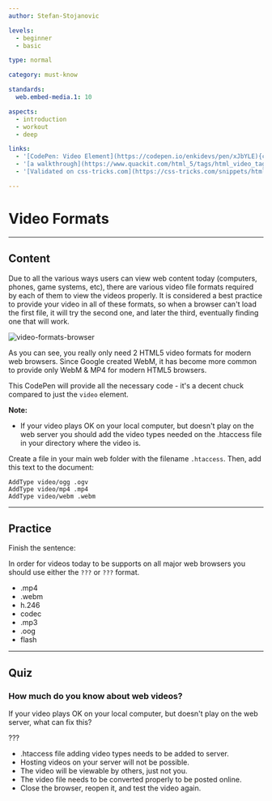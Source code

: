 ```yaml
---
author: Stefan-Stojanovic

levels:
  - beginner
  - basic

type: normal

category: must-know

standards:
  web.embed-media.1: 10

aspects:
  - introduction
  - workout
  - deep

links:
  - '[CodePen: Video Element](https://codepen.io/enkidevs/pen/xJbYLE){code}'
  - '[a walkthrough](https://www.quackit.com/html_5/tags/html_video_tag.cfm){website}'
  - '[Validated on css-tricks.com](https://css-tricks.com/snippets/html/video-for-everybody-html5-video-with-flash-fallback/){documentation}'

---
```

# Video Formats
---
## Content

Due to all the various ways users can view web content  today (computers, phones, game systems, etc), there are various video file formats required by each of them to view the videos properly. It is considered a best practice to provide your video in all of these formats, so when a browser can't load the first file, it will try the second one, and later the third, eventually finding one that will work.

![video-formats-browser](%3Csvg%20xmlns%3D%22http%3A%2F%2Fwww.w3.org%2F2000%2Fsvg%22%20xmlns%3Axlink%3D%22http%3A%2F%2Fwww.w3.org%2F1999%2Fxlink%22%20width%3D%22320%22%20height%3D%22163%22%3E%3Cdefs%3E%3ClinearGradient%20id%3D%22a%22%20x1%3D%2250%25%22%20x2%3D%2250%25%22%20y1%3D%2299.99999%25%22%20y2%3D%220%25%22%3E%3Cstop%20offset%3D%220%25%22%20stop-color%3D%22%23BDBDBD%22%2F%3E%3Cstop%20offset%3D%22100%25%22%20stop-color%3D%22%23FFF%22%2F%3E%3C%2FlinearGradient%3E%3CradialGradient%20id%3D%22b%22%20cx%3D%2250.22759%25%22%20cy%3D%2242.71005%25%22%20r%3D%2254.25131%25%22%20fx%3D%2250.22759%25%22%20fy%3D%2242.71005%25%22%3E%3Cstop%20offset%3D%220%25%22%20stop-color%3D%22%2306C2E7%22%2F%3E%3Cstop%20offset%3D%2225.00002%25%22%20stop-color%3D%22%230DB8EC%22%2F%3E%3Cstop%20offset%3D%2250.00003%25%22%20stop-color%3D%22%2312AEF1%22%2F%3E%3Cstop%20offset%3D%2275.00001%25%22%20stop-color%3D%22%231F86F9%22%2F%3E%3Cstop%20offset%3D%22100%25%22%20stop-color%3D%22%23107DDD%22%2F%3E%3C%2FradialGradient%3E%3CradialGradient%20id%3D%22c%22%20cx%3D%2286.84966%25%22%20cy%3D%2230.0273%25%22%20r%3D%22184.00752%25%22%20fx%3D%2286.84966%25%22%20fy%3D%2230.0273%25%22%20gradientTransform%3D%22scale%281%20.38095%29%20rotate%282.434%20-10.617%20.544%29%22%3E%3Cstop%20offset%3D%224.5%25%22%20stop-color%3D%22%23FFEA00%22%2F%3E%3Cstop%20offset%3D%2212%25%22%20stop-color%3D%22%23FFDE00%22%2F%3E%3Cstop%20offset%3D%2225.4%25%22%20stop-color%3D%22%23FFBF00%22%2F%3E%3Cstop%20offset%3D%2242.9%25%22%20stop-color%3D%22%23FF8E00%22%2F%3E%3Cstop%20offset%3D%2276.9%25%22%20stop-color%3D%22%23FF272D%22%2F%3E%3Cstop%20offset%3D%2287.2%25%22%20stop-color%3D%22%23E0255A%22%2F%3E%3Cstop%20offset%3D%2295.3%25%22%20stop-color%3D%22%23CC2477%22%2F%3E%3Cstop%20offset%3D%22100%25%22%20stop-color%3D%22%23C42482%22%2F%3E%3C%2FradialGradient%3E%3CradialGradient%20id%3D%22d%22%20cx%3D%2270.82758%25%22%20cy%3D%2212.39276%25%22%20r%3D%22109.23369%25%22%20fx%3D%2270.82758%25%22%20fy%3D%2212.39276%25%22%3E%3Cstop%20offset%3D%220%25%22%20stop-color%3D%22%2300CCDA%22%2F%3E%3Cstop%20offset%3D%2222%25%22%20stop-color%3D%22%230083FF%22%2F%3E%3Cstop%20offset%3D%2226.1%25%22%20stop-color%3D%22%23007AF9%22%2F%3E%3Cstop%20offset%3D%2233%25%22%20stop-color%3D%22%230060E8%22%2F%3E%3Cstop%20offset%3D%2233.3%25%22%20stop-color%3D%22%23005FE7%22%2F%3E%3Cstop%20offset%3D%2243.8%25%22%20stop-color%3D%22%232639AD%22%2F%3E%3Cstop%20offset%3D%2252.2%25%22%20stop-color%3D%22%23401E84%22%2F%3E%3Cstop%20offset%3D%2256.6%25%22%20stop-color%3D%22%234A1475%22%2F%3E%3C%2FradialGradient%3E%3ClinearGradient%20id%3D%22e%22%20x1%3D%2257.33929%25%22%20x2%3D%2235.1459%25%22%20y1%3D%2275.21984%25%22%20y2%3D%226.80511%25%22%3E%3Cstop%20offset%3D%220%25%22%20stop-color%3D%22%23000F43%22%20stop-opacity%3D%22.4%22%2F%3E%3Cstop%20offset%3D%2248.5%25%22%20stop-color%3D%22%23001962%22%20stop-opacity%3D%22.173%22%2F%3E%3Cstop%20offset%3D%22100%25%22%20stop-color%3D%22%23002079%22%20stop-opacity%3D%220%22%2F%3E%3C%2FlinearGradient%3E%3CradialGradient%20id%3D%22f%22%20cx%3D%22147.72731%25%22%20cy%3D%22-21.66384%25%22%20r%3D%22158.77916%25%22%20fx%3D%22147.72731%25%22%20fy%3D%22-21.66384%25%22%3E%3Cstop%20offset%3D%22.3%25%22%20stop-color%3D%22%23FFEA00%22%2F%3E%3Cstop%20offset%3D%2249.7%25%22%20stop-color%3D%22%23FF272D%22%2F%3E%3Cstop%20offset%3D%22100%25%22%20stop-color%3D%22%23C42482%22%2F%3E%3C%2FradialGradient%3E%3CradialGradient%20id%3D%22g%22%20cx%3D%22135.976%25%22%20cy%3D%22-52.13075%25%22%20r%3D%22453.78206%25%22%20fx%3D%22135.976%25%22%20fy%3D%22-52.13075%25%22%20gradientTransform%3D%22matrix%28.9952%20.05437%20-.09787%20.55289%20-.044%20-.307%29%22%3E%3Cstop%20offset%3D%22.3%25%22%20stop-color%3D%22%23FFE900%22%2F%3E%3Cstop%20offset%3D%2215.7%25%22%20stop-color%3D%22%23FFAF0E%22%2F%3E%3Cstop%20offset%3D%2231.6%25%22%20stop-color%3D%22%23FF7A1B%22%2F%3E%3Cstop%20offset%3D%2247.2%25%22%20stop-color%3D%22%23FF4E26%22%2F%3E%3Cstop%20offset%3D%2262.1%25%22%20stop-color%3D%22%23FF2C2E%22%2F%3E%3Cstop%20offset%3D%2276.2%25%22%20stop-color%3D%22%23FF1434%22%2F%3E%3Cstop%20offset%3D%2289.2%25%22%20stop-color%3D%22%23FF0538%22%2F%3E%3Cstop%20offset%3D%22100%25%22%20stop-color%3D%22%23FF0039%22%2F%3E%3C%2FradialGradient%3E%3CradialGradient%20id%3D%22h%22%20cx%3D%22211.88344%25%22%20cy%3D%222.14495%25%22%20r%3D%22402.56514%25%22%20fx%3D%22211.88344%25%22%20fy%3D%222.14495%25%22%20gradientTransform%3D%22scale%28.5%201%29%20rotate%285.402%203.178%2022.476%29%22%3E%3Cstop%20offset%3D%22.3%25%22%20stop-color%3D%22%23FF272D%22%2F%3E%3Cstop%20offset%3D%2249.7%25%22%20stop-color%3D%22%23C42482%22%2F%3E%3Cstop%20offset%3D%2298.6%25%22%20stop-color%3D%22%23620700%22%2F%3E%3C%2FradialGradient%3E%3CradialGradient%20id%3D%22i%22%20cx%3D%2276.84532%25%22%20cy%3D%2239.17947%25%22%20r%3D%2284.04334%25%22%20fx%3D%2276.84532%25%22%20fy%3D%2239.17947%25%22%20gradientTransform%3D%22matrix%281%200%200%20.95%200%20.02%29%22%3E%3Cstop%20offset%3D%2215.6%25%22%20stop-color%3D%22%23FFEA00%22%2F%3E%3Cstop%20offset%3D%2223.1%25%22%20stop-color%3D%22%23FFDE00%22%2F%3E%3Cstop%20offset%3D%2236.5%25%22%20stop-color%3D%22%23FFBF00%22%2F%3E%3Cstop%20offset%3D%2254.1%25%22%20stop-color%3D%22%23FF8E00%22%2F%3E%3Cstop%20offset%3D%2276.3%25%22%20stop-color%3D%22%23FF272D%22%2F%3E%3Cstop%20offset%3D%2279.6%25%22%20stop-color%3D%22%23F92433%22%2F%3E%3Cstop%20offset%3D%2284.1%25%22%20stop-color%3D%22%23E91C45%22%2F%3E%3Cstop%20offset%3D%2289.3%25%22%20stop-color%3D%22%23CF0E62%22%2F%3E%3Cstop%20offset%3D%2293.5%25%22%20stop-color%3D%22%23B5007F%22%2F%3E%3C%2FradialGradient%3E%3CradialGradient%20id%3D%22j%22%20cx%3D%2224.95342%25%22%20cy%3D%22.13823%25%22%20r%3D%22249.81518%25%22%20fx%3D%2224.95342%25%22%20fy%3D%22.13823%25%22%20gradientTransform%3D%22scale%281%20.39474%29%22%3E%3Cstop%20offset%3D%2227.9%25%22%20stop-color%3D%22%23FFEA00%22%2F%3E%3Cstop%20offset%3D%2240.2%25%22%20stop-color%3D%22%23FD0%22%2F%3E%3Cstop%20offset%3D%2263%25%22%20stop-color%3D%22%23FFBA00%22%2F%3E%3Cstop%20offset%3D%2285.6%25%22%20stop-color%3D%22%23FF9100%22%2F%3E%3Cstop%20offset%3D%2293.3%25%22%20stop-color%3D%22%23FF6711%22%2F%3E%3Cstop%20offset%3D%2299.4%25%22%20stop-color%3D%22%23FF4A1D%22%2F%3E%3C%2FradialGradient%3E%3ClinearGradient%20id%3D%22k%22%20x1%3D%22-121.60256%25%22%20x2%3D%22142.34236%25%22%20y1%3D%2264.45533%25%22%20y2%3D%2229.66591%25%22%3E%3Cstop%20offset%3D%220%25%22%20stop-color%3D%22%23C42482%22%20stop-opacity%3D%22.5%22%2F%3E%3Cstop%20offset%3D%2247.4%25%22%20stop-color%3D%22%23FF272D%22%20stop-opacity%3D%22.5%22%2F%3E%3Cstop%20offset%3D%2248.6%25%22%20stop-color%3D%22%23FF2C2C%22%20stop-opacity%3D%22.513%22%2F%3E%3Cstop%20offset%3D%2267.5%25%22%20stop-color%3D%22%23FF7A1A%22%20stop-opacity%3D%22.72%22%2F%3E%3Cstop%20offset%3D%2282.9%25%22%20stop-color%3D%22%23FFB20D%22%20stop-opacity%3D%22.871%22%2F%3E%3Cstop%20offset%3D%2294.2%25%22%20stop-color%3D%22%23FFD605%22%20stop-opacity%3D%22.964%22%2F%3E%3Cstop%20offset%3D%22100%25%22%20stop-color%3D%22%23FFE302%22%2F%3E%3C%2FlinearGradient%3E%3ClinearGradient%20id%3D%22l%22%20x1%3D%2256.49762%25%22%20x2%3D%2219.48999%25%22%20y1%3D%2294.89299%25%22%20y2%3D%225.47776%25%22%3E%3Cstop%20offset%3D%220%25%22%20stop-color%3D%22%23891551%22%20stop-opacity%3D%22.6%22%2F%3E%3Cstop%20offset%3D%22100%25%22%20stop-color%3D%22%23C42482%22%20stop-opacity%3D%220%22%2F%3E%3C%2FlinearGradient%3E%3ClinearGradient%20id%3D%22m%22%20x1%3D%228.03964%25%22%20x2%3D%2247.91447%25%22%20y1%3D%226.68641%25%22%20y2%3D%2247.88606%25%22%3E%3Cstop%20offset%3D%22.5%25%22%20stop-color%3D%22%23891551%22%20stop-opacity%3D%22.5%22%2F%3E%3Cstop%20offset%3D%2248.4%25%22%20stop-color%3D%22%23FF272D%22%20stop-opacity%3D%22.5%22%2F%3E%3Cstop%20offset%3D%22100%25%22%20stop-color%3D%22%23FF272D%22%20stop-opacity%3D%220%22%2F%3E%3C%2FlinearGradient%3E%3ClinearGradient%20id%3D%22n%22%20x1%3D%2247.50901%25%22%20x2%3D%2250.00862%25%22%20y1%3D%22102.67529%25%22%20y2%3D%2231.74887%25%22%3E%3Cstop%20offset%3D%220%25%22%20stop-color%3D%22%23C42482%22%2F%3E%3Cstop%20offset%3D%228.3%25%22%20stop-color%3D%22%23C42482%22%20stop-opacity%3D%22.81%22%2F%3E%3Cstop%20offset%3D%2220.6%25%22%20stop-color%3D%22%23C42482%22%20stop-opacity%3D%22.565%22%2F%3E%3Cstop%20offset%3D%2232.8%25%22%20stop-color%3D%22%23C42482%22%20stop-opacity%3D%22.362%22%2F%3E%3Cstop%20offset%3D%2244.7%25%22%20stop-color%3D%22%23C42482%22%20stop-opacity%3D%22.204%22%2F%3E%3Cstop%20offset%3D%2256.2%25%22%20stop-color%3D%22%23C42482%22%20stop-opacity%3D%22.091%22%2F%3E%3Cstop%20offset%3D%2267.3%25%22%20stop-color%3D%22%23C42482%22%20stop-opacity%3D%22.023%22%2F%3E%3Cstop%20offset%3D%2277.3%25%22%20stop-color%3D%22%23C42482%22%20stop-opacity%3D%220%22%2F%3E%3C%2FlinearGradient%3E%3ClinearGradient%20id%3D%22o%22%20x1%3D%226.33407%25%22%20x2%3D%2292.35136%25%22%20y1%3D%221.64708%25%22%20y2%3D%2289.46086%25%22%3E%3Cstop%20offset%3D%220%25%22%20stop-color%3D%22%23FFF14F%22%2F%3E%3Cstop%20offset%3D%2226.8%25%22%20stop-color%3D%22%23FFEE4C%22%2F%3E%3Cstop%20offset%3D%2245.2%25%22%20stop-color%3D%22%23FFE643%22%2F%3E%3Cstop%20offset%3D%2261.2%25%22%20stop-color%3D%22%23FFD834%22%2F%3E%3Cstop%20offset%3D%2275.7%25%22%20stop-color%3D%22%23FFC41E%22%2F%3E%3Cstop%20offset%3D%2289.2%25%22%20stop-color%3D%22%23FFAB02%22%2F%3E%3Cstop%20offset%3D%2290.2%25%22%20stop-color%3D%22%23FFA900%22%2F%3E%3Cstop%20offset%3D%2294.9%25%22%20stop-color%3D%22%23FFA000%22%2F%3E%3Cstop%20offset%3D%22100%25%22%20stop-color%3D%22%23FF9100%22%2F%3E%3C%2FlinearGradient%3E%3ClinearGradient%20id%3D%22p%22%20x1%3D%2271.78852%25%22%20x2%3D%2242.74555%25%22%20y1%3D%227.15861%25%22%20y2%3D%2281.94786%25%22%3E%3Cstop%20offset%3D%220%25%22%20stop-color%3D%22%23FF8E00%22%2F%3E%3Cstop%20offset%3D%224%25%22%20stop-color%3D%22%23FF8E00%22%20stop-opacity%3D%22.858%22%2F%3E%3Cstop%20offset%3D%228.4%25%22%20stop-color%3D%22%23FF8E00%22%20stop-opacity%3D%22.729%22%2F%3E%3Cstop%20offset%3D%2213%25%22%20stop-color%3D%22%23FF8E00%22%20stop-opacity%3D%22.628%22%2F%3E%3Cstop%20offset%3D%2217.8%25%22%20stop-color%3D%22%23FF8E00%22%20stop-opacity%3D%22.557%22%2F%3E%3Cstop%20offset%3D%2222.7%25%22%20stop-color%3D%22%23FF8E00%22%20stop-opacity%3D%22.514%22%2F%3E%3Cstop%20offset%3D%2228.2%25%22%20stop-color%3D%22%23FF8E00%22%20stop-opacity%3D%22.5%22%2F%3E%3Cstop%20offset%3D%2238.9%25%22%20stop-color%3D%22%23FF8E00%22%20stop-opacity%3D%22.478%22%2F%3E%3Cstop%20offset%3D%2252.4%25%22%20stop-color%3D%22%23FF8E00%22%20stop-opacity%3D%22.416%22%2F%3E%3Cstop%20offset%3D%2267.6%25%22%20stop-color%3D%22%23FF8E00%22%20stop-opacity%3D%22.314%22%2F%3E%3Cstop%20offset%3D%2283.8%25%22%20stop-color%3D%22%23FF8E00%22%20stop-opacity%3D%22.172%22%2F%3E%3Cstop%20offset%3D%22100%25%22%20stop-color%3D%22%23FF8E00%22%20stop-opacity%3D%220%22%2F%3E%3C%2FlinearGradient%3E%3ClinearGradient%20id%3D%22q%22%20x1%3D%2250.00097%25%22%20x2%3D%2250.00097%25%22%20y1%3D%221.63134%25%22%20y2%3D%2298.54337%25%22%3E%3Cstop%20offset%3D%220%25%22%20stop-color%3D%22%23FF1B2D%22%2F%3E%3Cstop%20offset%3D%2230%25%22%20stop-color%3D%22%23FF1B2D%22%2F%3E%3Cstop%20offset%3D%2261%25%22%20stop-color%3D%22%23FF1B2D%22%2F%3E%3Cstop%20offset%3D%22100%25%22%20stop-color%3D%22%23A70014%22%2F%3E%3C%2FlinearGradient%3E%3ClinearGradient%20id%3D%22r%22%20x1%3D%2249.99903%25%22%20x2%3D%2249.99903%25%22%20y1%3D%22.84854%25%22%20y2%3D%2299.61317%25%22%3E%3Cstop%20offset%3D%220%25%22%20stop-color%3D%22%239C0000%22%2F%3E%3Cstop%20offset%3D%2270%25%22%20stop-color%3D%22%23FF4B4B%22%2F%3E%3Cstop%20offset%3D%22100%25%22%20stop-color%3D%22%23FF4B4B%22%2F%3E%3C%2FlinearGradient%3E%3Cpath%20id%3D%22s%22%20d%3D%22M.07754.05055h35.46002V23.5056H.07754z%22%2F%3E%3Cpath%20id%3D%22u%22%20d%3D%22M0%20.03458h27.39137v31.80554H0z%22%2F%3E%3Cpath%20id%3D%22w%22%20d%3D%22M.07914%207.51215c0%204.11377%203.33479%207.44892%207.44893%207.44892%204.1134%200%207.44856-3.33515%207.44856-7.44892%200-4.11368-3.33516-7.44856-7.44856-7.44856-4.11414%200-7.44893%203.33488-7.44893%207.44856%22%2F%3E%3ClinearGradient%20id%3D%22x%22%20x1%3D%2250%25%22%20x2%3D%2250%25%22%20y1%3D%22.70665%25%22%20y2%3D%2297.00763%25%22%3E%3Cstop%20offset%3D%220%25%22%20stop-color%3D%22%2396C1E8%22%2F%3E%3Cstop%20offset%3D%22100%25%22%20stop-color%3D%22%23146CB4%22%2F%3E%3C%2FlinearGradient%3E%3C%2Fdefs%3E%3Cg%20fill%3D%22none%22%20fill-rule%3D%22evenodd%22%3E%3Crect%20width%3D%22320%22%20height%3D%22163%22%20fill%3D%22%23FFF%22%20rx%3D%229%22%2F%3E%3Ctext%20fill%3D%22%236A686A%22%20font-family%3D%22Roboto-Regular%2C%20Roboto%22%20font-size%3D%2214%22%3E%3Ctspan%20x%3D%2269%22%20y%3D%22104%22%3EWebM%20%26amp%3B%20Ogg%3C%2Ftspan%3E%3C%2Ftext%3E%3Ctext%20fill%3D%22%236A686A%22%20font-family%3D%22Roboto-Regular%2C%20Roboto%22%20font-size%3D%2213%22%3E%3Ctspan%20x%3D%2228%22%20y%3D%2227%22%3EChrome%3C%2Ftspan%3E%3C%2Ftext%3E%3Ctext%20fill%3D%22%236A686A%22%20font-family%3D%22Roboto-Regular%2C%20Roboto%22%20font-size%3D%2213%22%3E%3Ctspan%20x%3D%2290%22%20y%3D%2227%22%3EFirefox%3C%2Ftspan%3E%3C%2Ftext%3E%3Ctext%20fill%3D%22%236A686A%22%20font-family%3D%22Roboto-Regular%2C%20Roboto%22%20font-size%3D%2213%22%3E%3Ctspan%20x%3D%22148%22%20y%3D%2227%22%3EOpera%3C%2Ftspan%3E%3C%2Ftext%3E%3Ctext%20fill%3D%22%236A686A%22%20font-family%3D%22Roboto-Regular%2C%20Roboto%22%20font-size%3D%2213%22%3E%3Ctspan%20x%3D%22208%22%20y%3D%2227%22%3ESafari%3C%2Ftspan%3E%3C%2Ftext%3E%3Ctext%20fill%3D%22%236A686A%22%20font-family%3D%22Roboto-Regular%2C%20Roboto%22%20font-size%3D%2213%22%3E%3Ctspan%20x%3D%22275%22%20y%3D%2227%22%3EIE%3C%2Ftspan%3E%3C%2Ftext%3E%3Ctext%20fill%3D%22%236A686A%22%20font-family%3D%22Roboto-Regular%2C%20Roboto%22%20font-size%3D%2214%22%3E%3Ctspan%20x%3D%22236%22%20y%3D%22104%22%3EMP4%3C%2Ftspan%3E%3C%2Ftext%3E%3Ctext%20fill%3D%22%236A686A%22%20font-family%3D%22Roboto-Regular%2C%20Roboto%22%20font-size%3D%2214%22%20transform%3D%22translate%2837%20129%29%22%3E%3Ctspan%20x%3D%2224%22%20y%3D%2214%22%3EVersions%206-8%3A%20No%20Video%20%2F%20Flash%20Only%20%3C%2Ftspan%3E%3C%2Ftext%3E%3Cpath%20fill%3D%22%231EBBEE%22%20fill-rule%3D%22nonzero%22%20d%3D%22M55.99965%20138.4217c0-1.44897-.38834-2.81024-1.06931-3.99312%202.90262-6.33736-3.1102-5.40912-3.44498-5.34593-1.27388.24047-2.45242.62654-3.53952%201.11593-.16031-.00871-.3216-.0135-.48411-.0135-4.0571%200-7.45312%202.72989-8.32229%206.38945%202.13835-2.31426%203.63485-3.24805%204.53102-3.62173-.14305.1233-.28308.24798-.42082.3736-.04585.04175-.09002.0841-.13526.12612-.09082.08429-.18146.16866-.26998.2538-.05267.05063-.10392.1017-.1558.15268-.0785.07711-.15685.15414-.2335.23167-.05444.05508-.10756.11033-.16102.1655-.07161.07395-.14278.14799-.21262.22228a22.47409%2022.47409%200%200%200-.16093.17335c-.06621.0719-.1318.1438-.19651.21587a22.56971%2022.56971%200%200%200-.15943.17942%2023.98379%2023.98379%200%200%200-.18181.20955c-.05303.06183-.10587.12357-.15774.18531-.05613.06678-.111.13347-.1658.20008-.05311.06456-.10622.12903-.1581.1935-.04939.0614-.09737.12254-.1457.18377-.05453.06917-.1095.13834-.1626.20717-.03798.04927-.07445.09803-.11172.14713-.33734.44405-.64557.87956-.92396%201.2979a.0614.0614%200%200%200-.00203.00308%2026.21778%2026.21778%200%200%200-.21334.3263c-.00371.0058-.0076.01169-.01133.01758a25.75463%2025.75463%200%200%200-.20173.3192c-.0023.00368-.0047.00743-.007.0111-.17562.28275-.33849.55532-.48517.81176-.76896%201.34436-1.1433%202.28361-1.1595%202.33938-2.42826%208.37477%205.15038%204.83817%206.20792%204.31026%201.1387.54268%202.42064.84814%203.77675.84814%203.71248%200%206.8711-2.28609%208.04681-5.47855H51.0224c-.6638%201.08186-1.94175%201.81463-3.40993%201.81463-2.1511%200-3.89483-1.57228-3.89483-3.51184h12.21208A8.0268%208.0268%200%200%200%2056%20138.4217h-.00035zm-1.59494-8.10528c.73524.47872%201.32495%201.23053.3122%203.76238-.97131-1.50695-2.43267-2.68906-4.16959-3.33882.79012-.36814%202.74683-1.14676%203.8574-.42356zm-15.62537%2015.47684c-.59883-.59247-.7047-2.03546.61672-4.66491.6669%201.84972%201.9977%203.39962%203.7178%204.38328-.85545.4542-3.1265%201.47689-4.33452.28163zm4.9191-8.56333c.06824-1.88507%201.76887-3.39441%203.85836-3.39441%202.0894%200%203.79011%201.50934%203.85836%203.39441h-7.71673z%22%2F%3E%3Cg%20fill-rule%3D%22nonzero%22%3E%3Cpath%20fill%3D%22%231EBBEE%22%20d%3D%22M296.99933%2053.84339c0-2.89794-.73579-5.62048-2.02606-7.98623%205.49971-12.67471-5.89301-10.81825-6.52733-10.69186-2.41366.48094-4.64669%201.25307-6.70646%202.23186-.30374-.01742-.60933-.02699-.91726-.02699-7.68712%200-14.1217%205.45976-15.76854%2012.7789%204.05161-4.62854%206.88709-6.4961%208.58509-7.24348-.27104.24662-.53637.49597-.79735.7472-.08687.08352-.17057.16823-.25627.25226-.17208.16856-.34383.3373-.51155.50758-.0998.10128-.1969.2034-.29519.30537-.14876.15422-.2972.30827-.44244.46335-.10315.11016-.20378.22066-.30508.33098-.13569.1479-.27054.29598-.40287.44457-.10281.11545-.20395.2309-.30491.3467-.12546.1438-.24974.2876-.37234.43175a44.45218%2044.45218%200%200%200-.30207.35883%2047.32664%2047.32664%200%200%200-.3445.41911c-.10046.12365-.20059.24713-.29887.37061-.10633.13356-.21032.26694-.31414.40016-.10063.12911-.20126.25806-.29955.387-.09359.1228-.18449.24508-.27607.36754-.10331.13834-.20747.27668-.3081.41433-.07195.09855-.14105.19607-.21166.29427-.63918.8881-1.22318%201.75912-1.75066%202.59581-.00134.00205-.00269.0041-.00386.00615-.13887.22032-.27288.43739-.4042.65258-.00705.01161-.01443.0234-.02147.03518a52.00204%2052.00204%200%200%200-.38224.63841c-.00436.00734-.00889.01486-.01325.0222-.33275.56548-.64136%201.11064-.91927%201.62352-1.45699%202.68872-2.16628%204.56722-2.19697%204.67874-4.6009%2016.74955%209.75863%209.67635%2011.76238%208.62054%202.15755%201.08536%204.58648%201.69627%207.15595%201.69627%207.03418%200%2013.01894-4.57218%2015.2466-10.9571h-8.50006c-1.25773%202.16372-3.6791%203.62926-6.46091%203.62926-4.07577%200-7.37969-3.14456-7.37969-7.02367h23.13867A16.93217%2016.93217%200%200%200%20297%2053.84339h-.00067zm-3.02198-16.21054c1.39308.95744%202.51043%202.46106.59155%207.52476-1.8404-3.0139-4.60929-5.37813-7.9003-6.67765%201.49708-.73627%205.20453-2.29352%207.30875-.84711zM264.37139%2068.5865c-1.13463-1.18493-1.33522-4.0709%201.1685-9.32982%201.26361%203.69945%203.78511%206.79925%207.04425%208.76656-1.62085.90843-5.92387%202.95379-8.21275.56326zm9.32038-17.12665c.1293-3.77015%203.35155-6.78883%207.31058-6.78883%203.95887%200%207.18127%203.01868%207.31059%206.78883h-14.62117z%22%2F%3E%3Cpath%20fill%3D%22%23000%22%20d%3D%22M244.25%2055.5c0%204.9065-2.05446%209.61205-5.71142%2013.08148C234.88162%2072.0509%20229.92172%2074%20224.75%2074c-5.17172%200-10.13162-1.9491-13.78858-5.41853C207.30446%2065.11205%20205.25%2060.4065%20205.25%2055.5c0-10.21727%208.73045-18.5%2019.5-18.5%205.17172%200%2010.13162%201.9491%2013.78858%205.41852C242.19554%2045.88795%20244.25%2050.5935%20244.25%2055.5z%22%20opacity%3D%22.53%22%2F%3E%3Cpath%20fill%3D%22url%28%23a%29%22%20stroke%3D%22%23CDCDCD%22%20stroke-linecap%3D%22round%22%20stroke-linejoin%3D%22round%22%20stroke-width%3D%22.09301%22%20d%3D%22M40%2020c0%205.30433-2.10714%2010.3914-5.85786%2014.14214C30.3914%2037.89286%2025.30433%2040%2020%2040%208.9543%2040%200%2031.0457%200%2020S8.9543%200%2020%200c5.30433%200%2010.3914%202.10714%2014.14214%205.85786C37.89286%209.6086%2040%2014.69567%2040%2020z%22%20transform%3D%22translate%28204.25%2034%29%22%2F%3E%3Cpath%20fill%3D%22url%28%23b%29%22%20d%3D%22M39%2020.5C39%2030.71727%2030.71727%2039%2020.5%2039S2%2030.71727%202%2020.5%2010.28273%202%2020.5%202%2039%2010.28273%2039%2020.5z%22%20transform%3D%22translate%28204.25%2034%29%22%2F%3E%3Cpath%20fill%3D%22%23F4F2F3%22%20d%3D%22M224.75%2037c-.14927%200-.26944.12005-.26944.26918v3.10487c0%20.14914.12017.26918.26944.26918s.26944-.12004.26944-.26918v-3.10487c0-.14913-.12017-.26918-.26944-.26918zm-1.76269.1113a.24737.24737%200%200%200-.0548.00022c-.14846.01548-.2555.14734-.24.29567l.13582%201.29894c.01549.14833.14749.25528.29594.23979.14848-.01548.25553-.14734.24002-.29567l-.1357-1.29893c-.01357-.1298-.11636-.2279-.2413-.24002h.00002zm3.5377.00128a.26876.26876%200%200%200-.24142.2399l-.13674%201.29883c-.01562.14831.09144.2803.2399.2959.14845.0156.28044-.09125.29606-.23956l.13676-1.29895c.01562-.1483-.09145-.28019-.2399-.29578a.28524.28524%200%200%200-.05467-.00033l.00001-.00001zm-5.34841.26104a.27464.27464%200%200%200-.05441.00576c-.14604.03088-.23873.17323-.20781.31913l.64366%203.0375c.03091.14589.1734.23848.31943.2076.14604-.03089.23873-.17312.20781-.31902l-.64365-3.0376a.26877.26877%200%200%200-.26502-.21354l-.00001.00017zm7.159.00256c-.12551-.00128-.23799.08565-.26512.2133l-.64587%203.03713c-.03104.14588.06158.28826.20757.31925.14602.03102.28855-.06152.31956-.20737l.64586-3.03715c.03105-.14587-.06158-.28826-.20757-.31925a.26453.26453%200%200%200-.05441-.00575l-.00001-.00016zm-8.88704.4842a.26127.26127%200%200%200-.1064.01241c-.14197.04611-.21917.19729-.17303.33912l.40398%201.24214c.04615.14183.19759.21895.33956.17286.14197-.0461.21905-.1974.17291-.33922l-.40397-1.24214c-.03457-.10638-.1284-.1763-.23305-.18519v.00003zm10.60531.00065a.26878.26878%200%200%200-.23304.18518l-.40422%201.24202c-.04615.14182.03099.29313.17293.33923.14196.0461.2934-.03095.33956-.17275l.40421-1.24214c.04616-.14182-.03098-.29312-.17292-.33923a.27083.27083%200%200%200-.10652-.01234v.00003zm-12.31415.62408c-.03502.00064-.07044.00832-.10454.02347-.13634.06056-.1974.219-.13676.35527l1.2623%202.8372c.06062.13627.2192.1972.3556.13663.13634-.06056.19751-.21899.13688-.35526l-1.26242-2.83721a.26889.26889%200%200%200-.25106-.16009zm14.0423.00953c-.105-.00192-.20568.05762-.25129.15974l-1.26615%202.83548c-.0608.13619-.00002.29473.1363.35549.13632.06075.29502.00003.35584-.13616l1.26614-2.83546c.0608-.1362.00003-.29474-.1363-.3555a.2714.2714%200%200%200-.10454-.0236v.00001zm-15.62847.8289c-.05172-.00383-.10502.00768-.1535.0357-.12927.07456-.17324.23854-.09861.36769l.65366%201.13107c.07464.12915.23876.17308.36804.09852.12928-.07457.17325-.23854.09862-.3677l-.65366-1.13107a.26892.26892%200%200%200-.21455-.13418v-.00002zm17.19289%200c-.08622.00576-.16779.05347-.21443.1342l-.65378%201.13106c-.07464.12916-.03053.29313.09874.3677.12927.07456.2934.03063.36805-.09852l.65365-1.13107c.07464-.12915.03066-.29313-.09862-.3677a.2694.2694%200%200%200-.15361-.03568v.00002zm-18.73311.95972a.2703.2703%200%200%200-.14909.05136.26838.26838%200%200%200-.05985.37594l1.8249%202.5132c.08765.1207.2556.1474.37642.05985a.26837.26837%200%200%200%20.05986-.37594l-1.82502-2.5132a.26878.26878%200%200%200-.22722-.11118v-.00003zm20.29264.01369c-.08637-.0032-.17245.0355-.22734.11083l-1.82838%202.51076c-.08783.1206-.06133.28833.0594.37606.12071.08773.28861.06133.37643-.05922l1.82827-2.51076c.08781-.1206.06126-.28832-.0594-.37606-.04526-.03287-.09715-.04975-.14897-.0516v-.00001zm-21.66938%201.13978c-.06877-.00383-.13896.01913-.19443.06901a.26835.26835%200%200%200-.01997.38013l.87471.97075c.09987.11084.26955.11975.3805.01995a.26848.26848%200%200%200%20.01997-.38024l-.8746-.97063a.26877.26877%200%200%200-.18618-.089v.00003zm23.02878.00192c-.06878.00384-.13623.03358-.18617.08899l-.87471.97052a.26847.26847%200%200%200%20.0199.38024c.11093.09979.28061.09084.3805-.01995l.87483-.97052c.09989-.11083.09093-.28046-.01997-.38024-.0555-.04988-.12554-.0726-.19433-.069l-.00005-.00004zm-24.34829%201.26432c-.06878.00384-.13612.03358-.18606.089a.2684.2684%200%200%200%20.01997.38012l2.30982%202.07731a.269.269%200%200%200%20.3805-.01995.26833.26833%200%200%200-.01992-.38013l-2.30993-2.0773c-.0555-.04989-.12565-.07263-.19444-.06901l.00006-.00004zm25.6742.00909c-.06877-.00384-.13904.01905-.19454.06889l-2.31122%202.0757c-.11101.09968-.12014.2692-.02036.3801.0998.11091.2696.11992.38061.02022l2.31134-2.07569a.26839.26839%200%200%200%20.02022-.38012c-.04993-.05545-.11728-.08545-.18605-.0891zm-26.77149%201.40049c-.08637-.0032-.1725.03568-.22734.11106-.08774.12065-.06113.28828.05966.37594l1.05764.76768c.12076.08766.28856.0612.3763-.05947a.26851.26851%200%200%200-.05953-.37606l-1.05764-.76768a.26936.26936%200%200%200-.14907-.05148h-.00002zm27.86774.00978a.26976.26976%200%200%200-.14908.05135l-1.0581.767c-.12082.08756-.14755.25534-.05992.37605.08767.1207.25549.14728.37631.05973l1.05823-.76699a.26841.26841%200%200%200%20.05978-.37594.26877.26877%200%200%200-.22722-.11117v-.00003zm-28.89316%201.49377c-.08622.00576-.16778.05347-.21444.13418-.07463.12915-.03066.29313.09862.3677l2.69147%201.55243c.12927.07457.29341.03063.36805-.09851.07464-.12915.03066-.29313-.0986-.3677l-2.69148-1.55244a.26942.26942%200%200%200-.15362-.03568v.00002zm29.91125%200c-.05172-.00383-.10514.00768-.15361.03569l-2.69148%201.55244c-.12927.07456-.17325.23854-.0986.3677.07463.12914.23877.17307.36804.0985l2.6916-1.55243a.26843.26843%200%200%200%20.0986-.3677.26892.26892%200%200%200-.21455-.13417v-.00003zm-30.68654%201.60263c-.105-.00256-.2057.05749-.2513.15961-.06081.1362-.00004.29476.1363.3555l1.19403.53208c.13633.06075.29504.00004.35584-.13615.06081-.1362-.00008-.29475-.1364-.3555l-1.19393-.53207a.26893.26893%200%200%200-.10454-.02347zm31.46707.01106a.2696.2696%200%200%200-.10467.02347l-1.19426.53115c-.13638.06069-.19735.21913-.13665.35537.06075.13624.21948.19716.35585.13651l1.19427-.53127a.26844.26844%200%200%200%20.13652-.35538.26872.26872%200%200%200-.25106-.15985zm-32.15805%201.66397a.2686.2686%200%200%200-.23316.18495.26853.26853%200%200%200%20.17269.33934l2.95499.96192c.14192.04618.29342-.03076.33967-.17251a.26853.26853%200%200%200-.17269-.33935l-2.95498-.96193a.26975.26975%200%200%200-.10652-.0124v-.00002zm32.84775.01151a.2613.2613%200%200%200-.1064.0124l-2.95568.95984c-.14197.04611-.21907.19741-.17292.33923.04615.14182.19759.21886.33956.17276l2.95556-.95984c.14197-.0461.21918-.1974.17304-.33923a.26892.26892%200%200%200-.23316-.18518v.00002zm-33.27825%201.7468c-.12552-.00127-.2381.08577-.26525.21341-.03104.14587.06158.28824.20757.31925l1.27882.2715c.14601.03102.28852-.06152.31955-.20737.03105-.14588-.06157-.28825-.20757-.31925l-1.2787-.2715a.26453.26453%200%200%200-.0544-.00575l-.00002-.00029zm33.70538.00256c-.01793.00015-.03604.00256-.05428.00576l-1.27883.27138c-.146.03102-.23858.17326-.20756.31914.03104.14587.17353.23847.31955.20748l1.2787-.27138c.14601-.03102.2387-.17338.2077-.31925-.02715-.12764-.13974-.21447-.26526-.2134l-.00002.00027zm-34.03122%201.76609c-.12495.01196-.2278.1099-.24152.23966-.01568.1483.0911.28035.23955.29601l3.09069.32645c.14844.01567.28062-.09112.2963-.23943.01568-.1483-.09122-.28034-.23967-.29601l-3.09069-.32645a.27657.27657%200%200%200-.05466-.00023zm34.35938.02321a.24737.24737%200%200%200-.0548.00022l-3.09104.32227c-.14847.01548-.2555.14734-.24002.29566.0155.14833.14749.25528.29596.23979l3.09104-.32227c.14846-.01547.2555-.14734.24002-.29566a.26866.26866%200%200%200-.24119-.24002l.00003.00001zm-34.4117%201.78723c-.14928%200-.26944.12004-.26944.26918%200%20.14912.12016.26917.26943.26917h1.30731c.14927%200%20.26956-.12005.26956-.26917%200-.14914-.12029-.26918-.26956-.26918h-1.3073zm33.15381%200c-.14927%200-.26944.12004-.26944.26918%200%20.14912.12017.26917.26944.26917h1.30731c.14927%200%20.26944-.12005.26944-.26917%200-.14914-.12017-.26918-.26944-.26918h-1.3073zm-29.95974%201.4674a.24622.24622%200%200%200-.05467.00022l-3.09116.32227c-.14847.01548-.2555.14734-.24001.29566.01549.14833.14748.25528.29594.23979l3.09116-.32227c.14847-.01548.2555-.14734.24002-.29567-.01357-.12978-.11636-.22788-.2413-.24h.00002zm28.07135.01906a.26861.26861%200%200%200-.24153.23967c-.01568.1483.0911.28034.23955.296l3.0907.32646c.14845.01567.2806-.09114.2963-.23944.01568-.1483-.09123-.28034-.23967-.296l-3.09057-.32646a.27787.27787%200%200%200-.0548-.00022l.00002-.00001zm-29.61216%201.81847a.2756.2756%200%200%200-.05441.00576l-1.27882.27138c-.14602.03101-.23858.17337-.20757.31925.03104.14587.17354.23835.31956.20737l1.27881-.27127c.14602-.03102.23858-.17337.20757-.31924a.26879.26879%200%200%200-.26513-.21342l-.00001.00017zm31.15425.00256c-.12553-.00128-.23798.08566-.26514.2133-.03104.14586.06146.28824.20746.31925l1.27882.2715c.146.03101.28852-.0614.31955-.20726.03105-.14587-.06158-.28836-.20756-.31937l-1.27871-.2715a.26453.26453%200%200%200-.05441-.00575l-.00001-.00017zm-29.00085%201.0602a.26128.26128%200%200%200-.1064.01242l-2.95567.95983c-.14197.0461-.21907.1974-.17292.33922.04615.14183.19759.21885.33956.17276l2.95556-.95984c.14197-.0461.21918-.1974.17304-.33923a.26892.26892%200%200%200-.23317-.18518v.00003zm26.84488.00954a.2686.2686%200%200%200-.23315.18495.26854.26854%200%200%200%20.17268.33935l2.95498.96192c.14193.04617.29343-.03076.33968-.17252.04628-.14179-.03073-.29315-.17269-.33935l-2.95498-.96192a.26973.26973%200%200%200-.10652-.0124v-.00003zm-27.97275%202.09276a.26882.26882%200%200%200-.10454.02335l-1.19438.53126a.26844.26844%200%200%200-.13653.35538c.06075.13623.21936.19704.35572.13639l1.1944-.53116a.26844.26844%200%200%200%20.13652-.35537c-.04551-.10218-.14619-.16194-.25119-.15986v.00001zm29.09923.01024c-.105-.00256-.2057.05749-.2513.15962-.06081.1362-.00004.29475.13629.3555l1.19392.53207c.13633.06075.29504.00004.35584-.13616.06082-.1362.00004-.29474-.13628-.35549l-1.19393-.53208a.2689.2689%200%200%200-.10454-.02347zm-26.77382.5833c-.05172-.00383-.10514.00768-.15362.0357l-2.69147%201.55243c-.12928.07456-.17325.23854-.09862.36769.07464.12915.23878.17308.36806.09851l2.69147-1.55231c.12927-.07457.17324-.23867.09861-.36781a.26873.26873%200%200%200-.21443-.13418v-.00002zm24.45283%200c-.08622.00576-.1679.05347-.21455.13419-.07464.12914-.03066.29324.09861.3678l2.69148%201.55233c.12928.07456.29353.03063.36816-.09852.07464-.12915.03067-.29313-.0986-.3677l-2.6916-1.55243c-.04845-.02794-.10177-.03926-.1535-.03568v.00002zm-25.12416%202.27819a.26996.26996%200%200%200-.14908.05147l-1.0581.76699c-.12082.08757-.14755.25523-.05992.37594.08767.1207.25549.1474.37631.0598l1.05821-.76699c.12084-.08757.14756-.25523.05992-.37594a.2691.2691%200%200%200-.22735-.1113l.00001.00003zm25.78898.00908c-.08638-.0032-.1725.03568-.22734.11106-.08775.12064-.06113.2884.05966.37606l1.05763.76768c.12077.08765.28857.06107.37631-.0596a.26838.26838%200%200%200-.05953-.37595l-1.05763-.76768a.26952.26952%200%200%200-.14908-.0516l-.00002.00003zm-23.39253.09293c-.06877-.00383-.13892.01906-.19443.0689l-2.31133%202.07568a.26838.26838%200%200%200-.02023.38013c.0998.1109.26948.1199.3805.0202l2.31133-2.07568a.26838.26838%200%200%200%20.02022-.38012.26871.26871%200%200%200-.18606-.0891zm20.99607.00742c-.06878.00384-.13623.03358-.18617.08899a.26839.26839%200%200%200%20.01997.38012l2.30982%202.07731c.11095.0998.28074.09086.38061-.01995a.26838.26838%200%200%200-.01997-.38012l-2.30994-2.07731c-.0555-.04988-.12554-.07262-.19432-.06901v-.00003zm-18.80335%201.97195a.26847.26847%200%200%200-.22746.11082l-1.82827%202.51077a.26847.26847%200%200%200%20.05928.37605c.1207.08774.2886.06133.37642-.05928l1.82827-2.51076a.26848.26848%200%200%200-.05927-.37606c-.04526-.03287-.09714-.04975-.14897-.05154zm16.60203.01125a.2698.2698%200%200%200-.14908.05136.26845.26845%200%200%200-.05992.37594l1.8249%202.5132c.08765.1207.25548.1474.3763.05985a.26843.26843%200%200%200%20.05992-.37593l-1.8249-2.5132a.2688.2688%200%200%200-.22722-.11118v-.00004zm-18.9622.3878c-.06878.00383-.13623.03357-.18617.08898l-.87472.97052a.26848.26848%200%200%200%20.0199.38024c.11094.0998.28061.09085.3805-.02001l.87482-.97052c.0999-.11082.09094-.28046-.01997-.38024-.0555-.04988-.12553-.0726-.19432-.069l-.00004.00003zm21.33575.00127c-.06878-.00383-.13885.01913-.19432.06901a.26839.26839%200%200%200-.02003.38012l.8746.97075c.09987.11085.26954.11976.3805.01996a.26848.26848%200%200%200%20.01997-.38024l-.8746-.97063a.26876.26876%200%200%200-.18618-.089l.00006.00003zm-16.42248%201.0767c-.105-.00255-.20557.0575-.25118.15963l-1.26626%202.83547c-.06081.1362-.00003.29474.1363.3555.13631.06075.29502.00003.35583-.13616l1.26626-2.83548c.0608-.13618.00003-.29473-.1363-.35549a.26942.26942%200%200%200-.10465-.02347zm11.49374.0078a.2694.2694%200%200%200-.10466.02335c-.13632.06056-.19738.21899-.13674.35526l1.26229%202.83721c.06062.1362.21932.1972.35572.13662.13634-.06056.19739-.21899.13676-.35526l-1.2623-2.83721c-.04545-.10215-.14607-.16198-.25107-.15997zm-13.7188.86887c-.0862.00576-.16778.05347-.21442.13418l-.65366%201.13108c-.07463.12915-.03066.29313.09862.3677.12927.07456.2934.03062.36804-.09852l.65366-1.13108c.07463-.12915.03066-.29313-.09862-.3677a.2694.2694%200%200%200-.15361-.03568v.00002zm15.96094%200c-.05172-.00383-.10502.00774-.1535.03569-.12927.07456-.17324.23854-.0986.36769l.65365%201.13108c.07464.12914.23878.17307.36804.09851.12928-.07457.17326-.23855.09862-.3677l-.65365-1.13107a.26893.26893%200%200%200-.21456-.13418v-.00002zm-10.91696.04055c-.12552-.00128-.238.08565-.26513.2133l-.64586%203.03714c-.03105.14587.06158.28826.20757.31925.14602.03101.28854-.06152.31956-.20737l.64586-3.03715c.03104-.14587-.06158-.28826-.20758-.31924a.26453.26453%200%200%200-.0544-.00576l-.00002-.00017zm5.86345.00192a.27338.27338%200%200%200-.05428.00575c-.14604.03089-.23873.17312-.20781.31902l.64366%203.0376c.03092.1459.1734.2385.31944.20762.14604-.0309.23872-.17324.2078-.31913l-.64376-3.0374a.2688.2688%200%200%200-.26503-.21353l-.00002.00007zm-2.92695.30635c-.14927%200-.26944.12005-.26944.26918v3.10487c0%20.14913.12017.26918.26944.26918s.26944-.12005.26944-.26918v-3.10487c0-.14913-.12017-.26918-.26944-.26918zm-4.94595%201.00328c-.10464.0089-.19855.07881-.23315.18518l-.4041%201.24214c-.04616.14183.03098.29313.17292.33923.14196.04611.2934-.03108.33956-.17286l.4041-1.24203c.04615-.14182-.03099-.29312-.17292-.33923a.27034.27034%200%200%200-.10641-.0124v-.00003zm9.8898.00064a.2623.2623%200%200%200-.1064.01234c-.14197.04611-.21917.1974-.17305.33924l.404%201.24213c.04614.14183.19758.21884.33955.17275.14197-.0461.21917-.19728.17304-.3391l-.4041-1.24215a.26878.26878%200%200%200-.23304-.18518v-.00003zm-6.63514.69182c-.12495.01202-.22788.11001-.24153.23978l-.13664%201.29895c-.01562.14831.09133.28018.23979.29578.14846.0156.28057-.09124.29618-.23956l.13664-1.29883c.01562-.1483-.09133-.28029-.23978-.2959a.27658.27658%200%200%200-.05466-.00022zm3.37175.00128a.24737.24737%200%200%200-.0548.00022c-.14845.01548-.2555.14734-.24.29566l.13582%201.29907c.01549.14832.14748.25516.29595.23967.14846-.01548.25552-.14735.24002-.29567l-.1357-1.29894c-.01358-.12979-.11637-.2279-.24131-.24003l.00002.00002z%22%2F%3E%3Cpath%20fill%3D%22%23000%22%20d%3D%22M237.25%2043l-14.70344%208.47707L213.25%2066l13.60012-9.99602z%22%20opacity%3D%22.409%22%2F%3E%3Cpath%20fill%3D%22%23FF5150%22%20d%3D%22M226.704%2056.56164l-3.86863-5.1648%2013.01814-6.97636z%22%2F%3E%3Cpath%20fill%3D%22%23F1F1F1%22%20d%3D%22M226.58308%2056.69852l-3.59584-4.84734-8.8934%2013.29303z%22%2F%3E%3Cpath%20fill%3D%22%23000%22%20d%3D%22M211.79832%2066.54149l15.05319-10.1513%2010.80972-14.60615z%22%20opacity%3D%22.243%22%2F%3E%3C%2Fg%3E%3Cg%20fill-rule%3D%22nonzero%22%3E%3Cpath%20fill%3D%22url%28%23c%29%22%20d%3D%22M31.0446%204c-1.02511%201.13703-1.50255%203.696-.4631%206.29012%201.03947%202.59413%202.63269%202.0307%203.62583%204.67605%201.3109%203.49052.70072%208.17945.70072%208.17945s1.57592%204.34721%202.67411-.27048C40.01292%2014.20172%2031.0446%206.13587%2031.0446%204z%22%20transform%3D%22translate%2889.75%2033%29%22%2F%3E%3Cpath%20fill%3D%22url%28%23d%29%22%20d%3D%22M18.99032%2039C28.93991%2039%2037%2030.93928%2037%2020.99998S28.9399%203%2018.99998%203C9.06005%203%201.00003%2011.06072%201.00003%2020.99998.98076%2030.94888%209.05035%2039%2018.99033%2039z%22%20transform%3D%22translate%2889.75%2033%29%22%2F%3E%3Cpath%20fill%3D%22url%28%23e%29%22%20d%3D%22M33.02437%2032.84068a10.02519%2010.02519%200%200%201-1.22225.735%2028.43704%2028.43704%200%200%200%201.55404-2.54502c.38384-.42322.73547-.83463%201.02201-1.27948.13946-.21856.29673-.48826.46321-.80112%201.01118-1.81496%202.12616-4.75215%202.15777-7.76913v-.00728c.00073-.07425.00117-.14855.00056-.22292a10.37483%2010.37483%200%200%200-.23176-2.25345c.00811.05784.01525.11564.02256.17345-.00897-.04447-.01652-.08942-.02613-.13396.01485.08222.02678.16169.0396.24184.20669%201.74693.05948%203.45092-.67688%204.70716-.0116.01835-.02354.03553-.03526.05347.38181-1.9093.50955-4.01743.08472-6.12798%200%200-.16989-1.02604-1.4354-4.14088-.7284-1.79285-2.022-3.26271-3.16489-4.33354-1.0018-1.23473-1.91167-2.06334-2.41322-2.58944-1.0477-1.09903-1.4868-1.92283-1.66713-2.46037C27.3396%204.00893%2025.33995%202.07373%2025.1811%202c-.87282%201.34816-3.61779%205.56511-2.31203%209.5051.59175%201.78552%202.0883%203.63867%203.65451%204.67829.06878.07825.93198%201.01225%201.34248%203.11884.42385%202.1764.20101%203.87466-.67136%206.386-1.02599%202.20321-3.65451%204.38128-6.1157%204.60408-5.26166.47622-7.1879-2.6318-7.1879-2.6318%201.8801.74882%203.95887.59218%205.22304-.18416%201.27407-.7852%202.04476-1.36736%202.67027-1.1378.61675.2285%201.1077-.43478.66714-1.1224-.6955-1.0672-1.96367-1.6173-3.2217-1.39752-1.2754.20652-2.4437%201.21303-4.11483.23825a3.47165%203.47165%200%200%201-.31361-.20462c-.11016-.07215.35812.10983.24885.02782-.32521-.176-.90078-.55953-1.0501-.69595-.02487-.02272.25234.08808.22747.06532-1.56256-1.28187-1.3674-2.14779-1.3183-2.6909.03932-.4345.32315-.99127.80141-1.2171.231.12558.37492.22146.37492.22146s-.09852-.20053-.1518-.30623c.01867-.00809.03652-.00595.0551-.01383.18925.091.6077.32742.82803.4716.28695.20163.3784.38143.3784.38143s.07556-.04143.01969-.21727c-.0203-.07211-.1074-.30126-.39164-.53252l.01777.00198a3.29503%203.29503%200%200%201%20.48151.33312c.08014-.29027.22426-.59336.19257-1.13554-.01935-.38122-.01042-.47993-.07786-.62715-.06038-.12644.03384-.17575.13869-.04446a1.32314%201.32314%200%200%200-.0896-.29912l.0009-.00987c.13086-.45418%202.7692-1.63552%202.96124-1.7736a2.72655%202.72655%200%200%200%20.77629-.84078c.14676-.23295.25712-.55976.28403-1.0555.0144-.3575-.15253-.59558-2.82028-.87384-.7296-.0716-1.15766-.59825-1.40091-1.08425-.0444-.10469-.08963-.19956-.13492-.29435a2.33788%202.33788%200%200%201-.10379-.3408c.43615-1.24795%201.16898-2.30313%202.24654-3.10037.05872-.05328-.2346.01366-.17593-.03962.06845-.06217.51555-.2416.59999-.28202.10314-.0485-.44154-.27891-.92236-.2228-.4897.05497-.5937.11317-.85505.22357.10846-.10757.45335-.24856.37248-.24763-.52792.08064-1.18395.38636-1.74474.73261a.43234.43234%200%200%201%20.03388-.17575c-.26135.11043-.90321.55734-1.09006.93544a1.78515%201.78515%200%200%200%20.0108-.21828%203.4206%203.4206%200%200%200-.5354.55856l-.00978.00885c-1.51582-.60835-2.84974-.64772-3.97855-.37496-.24694-.24706-.36757-.06645-.92946-1.2963-.03818-.07404.0293.07313%200%200-.09243-.23848.05636.31821%200%200C7.12667%208.54588%205.8836%209.3875%205.2869%209.9816c-.00739.02368.69611-.19807%200%200-.24378.06936-.22723.21346-.26427%201.51582-.00893.09875-.00102.20935-.00905.29824-.47668.60504-.80132%201.11739-.9241%201.38288-.61647%201.05825-1.29542%202.70795-1.95355%205.31756a13.49658%2013.49658%200%200%201%201.0462-2.0373C2.63484%2017.84391%202.10578%2020.01907%202%2023.36873a19.4877%2019.4877%200%200%201%20.50853-2.04779c-.1292%202.779.35185%205.55262%201.4096%208.1273.37852.92248%201.00464%202.32246%202.07052%203.85628C9.33747%2036.81474%2014.06094%2039%2019.2914%2039c5.46032.00004%2010.36359-2.37997%2013.73297-6.15932z%22%20transform%3D%22translate%2889.75%2033%29%22%2F%3E%3Cpath%20fill%3D%22url%28%23f%29%22%20d%3D%22M28.88787%2035.98796c6.32146-.7928%209.11983-7.84813%205.52622-7.98685-3.24604-.11236-8.52048%208.36098-5.52622%207.98685z%22%20transform%3D%22translate%2889.75%2033%29%22%2F%3E%3Cpath%20fill%3D%22url%28%23g%29%22%20d%3D%22M35.41435%2026.34825C40.07168%2023.70645%2038.85735%2018%2038.85735%2018s-1.79741%202.03513-3.01848%205.27923c-1.20619%203.21239-3.22459%204.66462-.42452%203.06902z%22%20transform%3D%22translate%2889.75%2033%29%22%2F%3E%3Cpath%20fill%3D%22url%28%23h%29%22%20d%3D%22M20.63543%2038.55927c6.2798%201.87812%2011.67714-2.75854%208.35018-4.30698-3.02484-1.39645-11.33076%203.41891-8.35018%204.30698z%22%20transform%3D%22translate%2889.75%2033%29%22%2F%3E%3Cpath%20fill%3D%22url%28%23i%29%22%20d%3D%22M35.80181%2029.38078c.15516-.22116.36502-.92928.5504-1.24582%201.12617-1.836%201.13413-3.29991%201.13413-3.33344.68019-3.43171.6185-4.83299.20007-7.42445-.3369-2.0866-1.80967-5.07596-3.08553-6.51546-1.31473-1.4831-.38846-.99988-1.66146-2.08322-1.11576-1.2492-2.1976-2.48623-2.78677-2.98371-4.2576-3.59493-4.1614-4.35852-4.07942-4.4887a4.9704%204.9704%200%200%200-.0601.06775C25.9627%201.17073%2025.9271%201%2025.9271%201s-2.32731%202.35051-2.81728%206.26804c-.31986%202.55757.6281%205.22375%202.00068%206.92783.71474.88312%201.52248%201.6851%202.40897%202.39176v-.00108c1.03709%201.5042%201.6079%203.36037%201.6079%205.35707%200%204.99976-4.01528%209.05283-8.96842%209.05283a8.91624%208.91624%200%200%201-2.00614-.2276c-2.33695-.4498-3.68647-1.64044-4.35951-2.44873-.38572-.46326-.54974-.80095-.54974-.80095%202.0939.75757%204.40908.5991%205.81698-.18631%201.4188-.79443%202.27726-1.38334%202.97394-1.15113.68676.23117%201.23352-.43988.74311-1.1355-.48061-.69465-1.7312-1.6895-3.58807-1.41386-1.42043.20894-2.7216%201.22721-4.58276.24103a3.92366%203.92366%200%200%201-.34926-.20701c-.1227-.07303.39882.11113.2771.02812-.36215-.17806-1.0033-.5661-1.16949-.70408-.02772-.02297.28104.08911.25315.06598-1.74022-1.29687-1.52296-2.17291-1.4682-2.7224.0438-.43958.35987-1.00288.8925-1.23133.25723.12705.41752.22404.41752.22404s-.10975-.20289-.16907-.30982c.02078-.008.04058-.00598.06124-.01398.21077.09204.6768.3311.92219.47712.31958.204.42145.3859.42145.3859s.08415-.0419.02188-.2198c-.02274-.07295-.11959-.30478-.43614-.53876l.0198.00202a3.70376%203.70376%200%200%201%20.53626.33703c.08926-.29365.2498-.60029.21448-1.14883-.02156-.38565-.0116-.48556-.08672-.63447-.06725-.12784.03773-.17781.15442-.04487a1.24727%201.24727%200%200%200-.0998-.3028l.00103-.00998c.14576-.4595%203.0841-1.65464%203.29797-1.79435.34463-.21849.63933-.50847.86457-.85072.16333-.23567.28639-.56631.31636-1.06784.01004-.22598-.05884-.40482-.83702-.57587-.46706-.10268-1.18963-.2026-2.30416-.3082-.81252-.07242-1.2893-.6052-1.5602-1.09692-.04945-.10593-.09983-.20206-.15026-.2978a2.20509%202.20509%200%200%201-.11559-.34475c.4862-1.28553%201.36182-2.38323%202.50203-3.13662.06533-.05394-.26131.01382-.19599-.04008.07627-.06289.5742-.24441.66827-.28532.11486-.0489-.49176-.28206-1.02724-.2254-.54537.05563-.6612.11447-.95228.22622.12081-.10882.5049-.25154.41487-.25051-.58795.08157-1.31881.39088-1.94351.74115a.40237.40237%200%200%201%20.03773-.17781c-.29108.1117-1.00593.56387-1.21405.94639a1.64443%201.64443%200%200%200%20.012-.22078%203.63557%203.63557%200%200%200-.59611.56494l-.0109.009c-1.6882-.61547-3.1738-.6553-4.43096-.37939-.27504-.24994-.71723-.62787-1.34299-1.87216-.0425-.07493-.06533.15484-.09799.08086-.24314-.5696-.39005-1.50284-.36592-2.14622%200%200-.50294.2315-.9192%201.19835-.0773.17381-.12686.26969-.1764.36557-.02278.02795.05166-.31753.03978-.29873-.07235.12371-.25952.29658-.3418.52033-.0565.16582-.13575.25868-.18634.46549l-.01188.01897c-.00408-.06095.01498-.25077.0011-.21184A9.79088%209.79088%200%200%200%203.89245%208.092c-.22411.74416-.48502%201.75711-.52638%203.07484-.00996.09992-.0011.2118-.01008.30173-.5308.61213-.89247%201.13044-1.0292%201.3991-.68624%201.07097-1.44241%202.74-2.17543%205.38012a13.1953%2013.1953%200%200%201%201.1652-2.0614C.70702%2017.58775.1178%2019.78837%200%2023.1773a18.22527%2018.22527%200%200%201%20.5664-2.07175c-.10527%202.2598.15535%205.06144%201.56987%208.2224.83988%201.85925%202.77322%205.635%207.49722%208.58143l-.0004.0003s1.60706%201.20824%204.3695%202.11376c.20415.0748.41096.14846.622.21992a4.08245%204.08245%200%200%201-.1925-.08462c1.8387.5564%203.74775.83978%205.66721.84124%207.15261.00614%209.26214-2.89484%209.26214-2.89484s-.00743.00565-.02095.01554a5.49388%205.49388%200%200%200%20.29165-.29926c-1.1285%201.0763-3.7039%201.14772-4.66687%201.07007%201.6423-.48714%202.723-.89922%204.82509-1.71213.24599-.0921.49753-.19711.75462-.31505.0278-.01237.05586-.02577.08378-.0386.051-.024.1015-.04668.153-.07191%201.02418-.48745%201.98723-1.09637%202.8688-1.8139%202.11091-1.7031%202.57021-3.36318%202.8103-4.45773-.03349.1049-.13781.34948-.2111.50787-.54365%201.17452-1.7492%201.89522-3.0585%202.51332a28.4288%2028.4288%200%200%200%201.7307-2.5746c.42737-.42816.56073-1.09793.87985-1.548z%22%20transform%3D%22translate%2889.75%2033%29%22%2F%3E%3Cpath%20fill%3D%22url%28%23j%29%22%20d%3D%22M33.13632%2032.6408c.85525-.9471%201.62326-2.03038%202.20501-3.25878%201.49708-3.16154%203.81176-8.41833%201.98873-13.90855-1.44081-4.33928-3.41903-6.71201-5.93076-9.02984C27.3201%202.67963%2026.18082.99925%2026.18082%200c0%200-4.70989%205.27354-2.66724%2010.77378%202.04264%205.50024%206.22607%205.2986%208.9938%2011.03838C35.76426%2028.56643%2029.87233%2035.93702%2024.99992%2038c.29832-.06655%2010.83132-2.46067%2011.38488-8.51215-.01254.1113-.24988%201.78502-3.24847%203.15295z%22%20transform%3D%22translate%2889.75%2033%29%22%2F%3E%3Cpath%20fill%3D%22url%28%23k%29%22%20d%3D%22M18.99924%2012.47927c.01459-.34293-.15426-.57325-2.84626-.83926-1.10755-.10773-1.53166-1.18614-1.66094-1.64001-.39382%201.07787-.55643%202.20891-.46902%203.577.05976.89623.63134%201.8582.90456%202.423%200%200%20.06072-.08313.08875-.11387.51449-.56429%202.6701-1.42408%202.8726-1.54616.22323-.14855%201.07282-.8025%201.1103-1.8607z%22%20transform%3D%22translate%2889.75%2033%29%22%2F%3E%3Cpath%20fill%3D%22url%28%23l%29%22%20d%3D%22M5.79925%206.16684c-.03822-.0787-.05875.16248-.08812.08487-.21866-.59788-.3517-1.56687-.3202-2.25171%200%200-.4523.243-.82665%201.25783-.0695.18244-.11408.28308-.15862.38371-.0205.02935.04645-.33328.03576-.31355-.06503.12985-.23335.3113-.30645.53564-.06063.18348-.12298.282-.16939.50954-.01428.06185.0144-.27368.00191-.23282-.87064%201.98348-1.03683%204.98258-.94507%204.85576C4.87592%208.6631%207%208.1098%207%208.1098c-.226-.19625-.71705-.76288-1.20071-1.94297h-.00004z%22%20transform%3D%22translate%2889.75%2033%29%22%2F%3E%3Cpath%20fill%3D%22url%28%23m%29%22%20d%3D%22M13.61793%2028.56703c-2.6814-1.16541-5.72983-2.8091-5.61477-6.5432.15671-4.9178%204.50508-3.94582%204.50508-3.94582-.1641.04068-.60282.35868-.7583.69763-.16433.42386-.46414%201.381.44422%202.38414%201.42635%201.57346-2.93045%203.73304%203.79432%207.81275.1696.09395-1.5764-.05598-2.37047-.4055h-.00008z%22%20transform%3D%22translate%2889.75%2033%29%22%2F%3E%3Cpath%20fill%3D%22url%28%23n%29%22%20d%3D%22M13.55397%2026.56811c1.96563.65615%204.25551.54106%205.62643-.18524.91778-.49004%202.09516-1.27492%202.8196-1.08117-.62724-.23779-1.10228-.3489-1.67374-.37606-.09733%200-.21397-.00198-.31996-.0122a5.64418%205.64418%200%200%200-.62644.0329c-.35383.0312-.74607.24531-1.10264.21096-.01928-.00187.34588-.14392.31618-.13747-.18892.03779-.39418.04595-.61106.07173-.13783.01471-.25638.03126-.39323.03672C13.49493%2025.46128%2010.03474%2023%2010.03474%2023c-.29452.9514%201.31855%202.83323%203.51927%203.56811h-.00004z%22%20transform%3D%22translate%2889.75%2033%29%22%2F%3E%3Cpath%20fill%3D%22url%28%23o%29%22%20d%3D%22M32.49886%2033c4.10383-4.2046%206.18014-9.31555%205.30238-15.04807%200%200%20.35065%202.93956-.97898%205.94606.63877-2.93517.71312-6.58274-.98398-10.35994-2.26514-5.0417-5.99048-7.69459-7.41273-8.80135-2.1549-1.67695-3.04819-3.38436-3.0643-3.7367-.64374%201.37633-2.5911%206.09292-.2092%2010.15487%202.23153%203.80556%205.74687%204.93514%208.20782%208.42595C37.89367%2026.01168%2032.49886%2033%2032.49886%2033z%22%20transform%3D%22translate%2889.75%2033%29%22%2F%3E%3Cpath%20fill%3D%22url%28%23p%29%22%20d%3D%22M32.0888%2021.79955c-1.46038-3.03817-3.2831-4.3633-5.0073-5.79955.20058.2828.25.38272.36105.5656%201.51756%201.6288%203.75535%205.6018%202.13068%2010.5893C26.51506%2036.543%2014.28246%2032.12215%2013%2030.88032c.5188%205.43344%209.54958%208.03346%2015.42946%204.50992%203.34586-3.18959%206.05256-8.61184%203.65934-13.59069z%22%20transform%3D%22translate%2889.75%2033%29%22%2F%3E%3C%2Fg%3E%3Cg%20fill-rule%3D%22nonzero%22%3E%3Cpath%20fill%3D%22url%28%23q%29%22%20d%3D%22M19.80236%200C8.86673%200%200%208.95522%200%2020c0%2010.72637%208.36231%2019.4786%2018.86052%2019.97612.31526.01592.62658.02388.94184.02388%205.07177%200%209.6943-1.92637%2013.19764-5.09055-2.32111%201.55622-5.0363%202.44776-7.9367%202.44776-4.7171%200-8.93767-2.36418-11.77897-6.08955-2.19107-2.61094-3.6058-6.46766-3.70432-10.798v-.9433c.09852-4.33034%201.51325-8.19104%203.70432-10.798%202.8413-3.72537%207.0658-6.08955%2011.77896-6.08955%202.9004%200%205.6156.89552%207.93671%202.45174C29.51636%201.94229%2024.91748.0199%2019.87724%200h-.07488z%22%20transform%3D%22translate%28146.5%2034%29%22%2F%3E%3Cpath%20fill%3D%22url%28%23r%29%22%20d%3D%22M13%207.96033c1.8636-2.12061%204.27295-3.40312%206.90058-3.40312%205.91421%200%2010.70864%206.4671%2010.70864%2014.4389%200%207.97569-4.79443%2014.43888-10.70864%2014.43888-2.63168%200-5.03698-1.2786-6.90058-3.39922C15.91466%2033.68447%2020.2442%2036%2025.0831%2036c2.9753%200%205.76059-.8771%208.14163-2.39739C37.3845%2030.01628%2040%2024.80441%2040%2019c0-5.8005-2.61551-11.01628-6.77527-14.60261C30.8437%202.87319%2028.0584%202%2025.0831%202%2020.2442%202%2015.91466%204.31552%2013%207.96423%22%20transform%3D%22translate%28146.5%2034%29%22%2F%3E%3C%2Fg%3E%3Cg%20transform%3D%22translate%2834.385%2033%29%22%3E%3Cmask%20id%3D%22t%22%20fill%3D%22%23fff%22%3E%3Cuse%20xlink%3Ahref%3D%22%23s%22%2F%3E%3C%2Fmask%3E%3Cpath%20fill%3D%22%23E5322A%22%20d%3D%22M17.05277.05416S29.1344-.48717%2035.53756%2011.59941H16.0254s-3.68492-.12066-6.8263%204.3299c-.90586%201.86418-1.87228%203.78847-.78503%207.57629C6.84338%2020.86026.07754%209.13407.07754%209.13407S4.85028.53502%2017.05277.05417%22%20mask%3D%22url%28%23t%29%22%2F%3E%3C%2Fg%3E%3Cpath%20fill%3D%22%23FDD900%22%20d%3D%22M69.29394%2063.7415s-5.57139%2010.68462-19.28862%2010.15948c1.6922-2.91558%209.75838-16.81936%209.75838-16.81936s1.9474-3.11619-.35207-8.04938c-1.16897-1.71349-2.35938-3.50897-6.1988-4.46638%203.08778-.03043%2016.67129.00196%2016.67129.00196s5.09378%208.41446-.59018%2019.17368%22%2F%3E%3Cg%20transform%3D%22translate%2831%2042.08%29%22%3E%3Cmask%20id%3D%22v%22%20fill%3D%22%23fff%22%3E%3Cuse%20xlink%3Ahref%3D%22%23u%22%2F%3E%3C%2Fmask%3E%3Cpath%20fill%3D%22%2365B44C%22%20d%3D%22M2.66808%2021.74286S-3.84142%2011.5964%203.47492.03458c1.69069%202.9168%209.75255%2016.8231%209.75255%2016.8231s1.73676%203.23685%207.17885%203.72146c2.07445-.15062%204.23231-.27914%206.98505-3.10983-1.51766%202.67652-8.33852%2014.3706-8.33852%2014.3706s-9.86718.1831-16.38477-10.09705%22%20mask%3D%22url%28%23v%29%22%2F%3E%3C%2Fg%3E%3Cpath%20fill%3D%22%2360AB48%22%20d%3D%22M50.0053%2074l2.74456-11.40062s3.01773-.23449%205.54657-2.99703C56.72667%2062.35113%2050.0053%2074%2050.0053%2074%22%2F%3E%3Cpath%20fill%3D%22%23FEFEFE%22%20d%3D%22M42.2459%2053.6528c0-5.02578%204.09248-9.10004%209.14178-9.10004%205.04883%200%209.14169%204.07426%209.14169%209.10004%200%205.02615-4.09286%209.10031-9.14169%209.10031-5.0493%200-9.14177-4.07416-9.14177-9.10031%22%2F%3E%3Cg%20transform%3D%22translate%2844%2046%29%22%3E%3Cmask%20id%3D%22y%22%20fill%3D%22%23fff%22%3E%3Cuse%20xlink%3Ahref%3D%22%23w%22%2F%3E%3C%2Fmask%3E%3Cpath%20fill%3D%22url%28%23x%29%22%20d%3D%22M.07914%207.51215c0%204.11377%203.33479%207.44892%207.44893%207.44892%204.1134%200%207.44856-3.33515%207.44856-7.44892%200-4.11368-3.33516-7.44856-7.44856-7.44856-4.11414%200-7.44893%203.33488-7.44893%207.44856%22%20mask%3D%22url%28%23y%29%22%2F%3E%3C%2Fg%3E%3Cpath%20fill%3D%22%23F0CE00%22%20d%3D%22M69.95236%2044.48063l-11.4459%203.28879s-1.726-2.4822-5.43838-3.29075c3.21657-.01073%2016.88428.00196%2016.88428.00196%22%2F%3E%3Cpath%20fill%3D%22%23D93027%22%20d%3D%22M42.29881%2055.97539c-1.60857-2.73-8.22-13.9216-8.22-13.9216l8.47905%208.21986s-.87143%201.75654-.54096%204.26534l.28191%201.4364z%22%2F%3E%3Cpath%20stroke%3D%22%23979797%22%20stroke-linecap%3D%22square%22%20d%3D%22M24.5%20121.5h269.02974%22%2F%3E%3Cpath%20stroke%3D%22%23A8216B%22%20d%3D%22M29%2066v22.50077c1.71943%207.52807%206.80145%2011.2921%2015.24604%2011.2921h21.21472m124-33.79287v22.50077c-1.71943%207.52807-6.80144%2011.2921-15.24603%2011.2921H153%22%2F%3E%3Cpath%20stroke%3D%22%232E9598%22%20d%3D%22M301.13291%2066v22.50077c-1.71943%207.52807-6.80144%2011.2921-15.24603%2011.2921H270M202%2066v22.50077c1.71943%207.52807%206.80145%2011.2921%2015.24604%2011.2921h15.88687%22%2F%3E%3C%2Fg%3E%3C%2Fsvg%3E)

As you can see, you really only need 2 HTML5 video formats for modern web browsers. Since Google created WebM, it has become more common to provide only WebM & MP4 for modern HTML5 browsers.

This CodePen will provide all the necessary code - it's a decent chuck compared to just the `video` element.

**Note:**
- If your video plays OK on your local computer, but doesn't play on the web server you should add the video types needed on the .htaccess file in your directory where the video is.

Create a file in your main web folder with the filename `.htaccess`. Then, add this text to the document:

```text
AddType video/ogg .ogv
AddType video/mp4 .mp4
AddType video/webm .webm
```

---
## Practice

Finish the sentence:

In order for videos today to be supports on all major web browsers you should use either the `???` or `???` format.

* .mp4
* .webm
* h.246
* codec
* .mp3
* .oog
* flash

---
## Quiz

### How much do you know about web videos?

If your video plays OK on your local computer, but doesn't play on the web server, what can fix this?

???

* .htaccess file adding video types needs to be added to server.
* Hosting videos on your server will not be possible.
* The video will be viewable by others, just not you.
* The video file needs to be converted properly to be posted online.
* Close the browser, reopen it, and test the video again.
